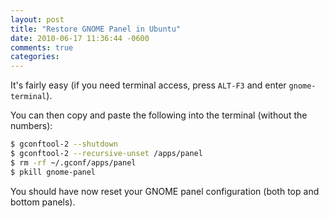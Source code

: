 ```yaml
---
layout: post
title: "Restore GNOME Panel in Ubuntu"
date: 2010-06-17 11:36:44 -0600
comments: true
categories:
---
```


It's fairly easy (if you need terminal access, press `ALT-F3` and enter `gnome-terminal`).

You can then copy and paste the following into the terminal (without the numbers):

```bash
$ gconftool-2 --shutdown
$ gconftool-2 --recursive-unset /apps/panel
$ rm -rf ~/.gconf/apps/panel
$ pkill gnome-panel
```

You should have now reset your GNOME panel configuration (both top and bottom panels).
